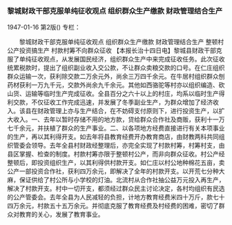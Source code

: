 ### 黎城财政干部克服单纯征收观点  组织群众生产缴款  财政管理结合生产

1947-01-16
第2版()
专栏：

　　黎城财政干部克服单纯征收观点
    组织群众生产缴款  财政管理结合生产
    整顿村公产投资搞生产
    村款村筹不向群众征收
    【本报长治十四日电】黎城县财政干部克服了单纯征收观点，从发展国民经济，组织群众生产中来完成征收任务。此次征收统累税款时，提出了组织副业收入交公款，不让群众卖粮交款的口号。在仁庄组织群众运输一次，获利除交款二万余元外，尚余三万四千余元。在牛居村组织群众刨药材获利一万九千元，交款外尚余九千余元。其他如西骆驼等村亦以组织编造、砍山货、运输等临时生产完成征收。全县百分之六十以上的村庄，均系以临时生产得利交款，不仅征收工作完成迅速，并发展了冬季副业生产，为群众增加了经济收入。该县在财政管理上亦与生产结合，在不妨碍支付原则下，进行投资生产，以扩大收入。一、去年以暂时存储不用的地方款，贷给群众合作社及商贩，获利十一万七千余元，并扶植了群众的生产事业。二、以各项地方经费直接进行有关本项事业的生产，再以其利得开支。如去年将县教育经费开办教育商店，由财教两科共同组织管委会领导。去年全县村财政经整理后，亦完全实现了村款村筹，村筹村支，由县区掌握、检查的制度。村款村筹亦限于整顿村公产，而非向群众征收。村公产经整顿后，即投资组织生产，以其利得供村款开支。如仁庄以村公地种棉花五亩，卖公产一部投资合作社，获利四万余元，即解决了全年的村款开支。以开荒七分种大麻，保证供给了村公所与小学校的灯油。北流村从合作社抽公益万元投入再生产，解决了村款开支。村中一切开支，都须经过群众民主讨论决定，各村均组织有民选的公产管委会。去年全县为人民减轻的负担，计地方教育经费米四十万斤，款七十四万余元，村款五十五万余元。并彻底克服了教育经费及村经费的困难，密切了群众对教育的关心，发展了教育事业。
